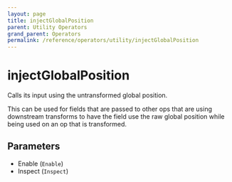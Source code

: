 ```yaml
---
layout: page
title: injectGlobalPosition
parent: Utility Operators
grand_parent: Operators
permalink: /reference/operators/utility/injectGlobalPosition
---
```


# injectGlobalPosition

Calls its input using the untransformed global position.

This can be used for fields that are passed to other ops that are using downstream transforms to have the field use the raw global position while being used on an op that is transformed.

## Parameters

* Enable (`Enable`)
* Inspect (`Inspect`)
